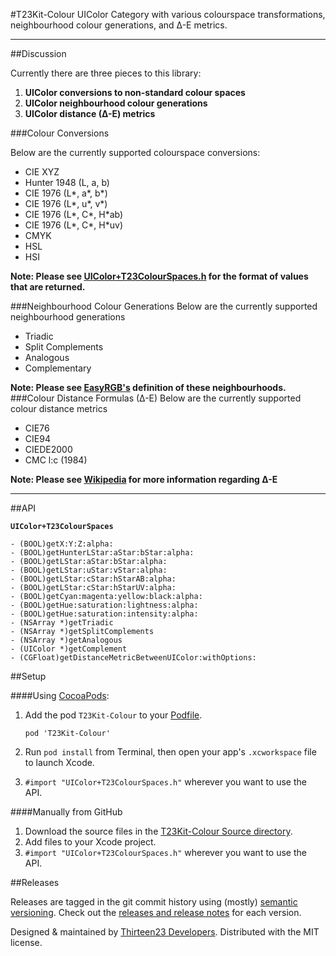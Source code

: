 #T23Kit-Colour
UIColor Category with various colourspace transformations, neighbourhood colour generations, and ∆-E metrics.
_______________
##Discussion

Currently there are three pieces to this library:

1. **UIColor conversions to non-standard colour spaces**
2. **UIColor neighbourhood colour generations**
3. **UIColor distance (∆-E) metrics**

###Colour Conversions

Below are the currently supported colourspace conversions:
*   CIE XYZ
*   Hunter 1948 (L, a, b)
*   CIE 1976 (L\*, a\*, b\*)
*   CIE 1976 (L\*, u\*, v\*) 
*   CIE 1976 (L\*, C\*, H\*ab)
*   CIE 1976 (L\*, C\*, H\*uv)
*   CMYK
*   HSL
*   HSI

**Note: Please see [UIColor+T23ColourSpaces.h](https://github.com/thirteen23/T23Kit-Colour/blob/master/T23Kit-Colour/UIColor%2BT23ColourSpaces.h) for the format of values that are returned.**

###Neighbourhood Colour Generations
Below are the currently supported neighbourhood generations
*   Triadic
*   Split Complements
*   Analogous
*   Complementary

**Note: Please see [EasyRGB's](http://www.easyrgb.com/index.php?X=WEEL) definition of these neighbourhoods.**
###Colour Distance Formulas (∆-E)
Below are the currently supported colour distance metrics
*   CIE76
*   CIE94
*   CIEDE2000
*   CMC l:c (1984)

**Note: Please see [Wikipedia](http://en.wikipedia.org/wiki/Color_difference) for more information regarding ∆-E**
_______________

##API

**`UIColor+T23ColourSpaces`**

    - (BOOL)getX:Y:Z:alpha:
    - (BOOL)getHunterLStar:aStar:bStar:alpha:
    - (BOOL)getLStar:aStar:bStar:alpha:
    - (BOOL)getLStar:uStar:vStar:alpha:
    - (BOOL)getLStar:cStar:hStarAB:alpha:
    - (BOOL)getLStar:cStar:hStarUV:alpha:
    - (BOOL)getCyan:magenta:yellow:black:alpha:
    - (BOOL)getHue:saturation:lightness:alpha:
    - (BOOL)getHue:saturation:intensity:alpha:
    - (NSArray *)getTriadic
    - (NSArray *)getSplitComplements
    - (NSArray *)getAnalogous
    - (UIColor *)getComplement
    - (CGFloat)getDistanceMetricBetweenUIColor:withOptions:

##Setup

####Using [CocoaPods](http://cocoapods.org):

1.	Add the pod `T23Kit-Colour` to your [Podfile](http://guides.cocoapods.org/using/the-podfile.html).

    	pod 'T23Kit-Colour'

2.	Run `pod install` from Terminal, then open your app's `.xcworkspace` file to launch Xcode.
3.	`#import "UIColor+T23ColourSpaces.h"` wherever you want to use the API.

####Manually from GitHub

1.	Download the source files in the [T23Kit-Colour Source directory](https://github.com/thirteen23/T23Kit-Colour/tree/master/T23Kit-Colour).
2.	Add files to your Xcode project.
3.	`#import "UIColor+T23ColourSpaces.h"` wherever you want to use the API.

##Releases

Releases are tagged in the git commit history using (mostly) [semantic versioning](http://semver.org). Check out the [releases and release notes](https://github.com/thirteen23/T23Kit-Colour/blob/master/RELEASE) for each version.


Designed & maintained by [Thirteen23 Developers](mailto:dev@thirteen23.com). Distributed with the MIT license.